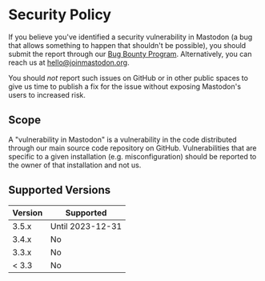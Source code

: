 # Security Policy

If you believe you've identified a security vulnerability in Mastodon (a bug that allows something to happen that shouldn't be possible), you should submit the report through our [Bug Bounty Program][bug-bounty]. Alternatively, you can reach us at <hello@joinmastodon.org>.

You should *not* report such issues on GitHub or in other public spaces to give us time to publish a fix for the issue without exposing Mastodon's users to increased risk.

## Scope

A "vulnerability in Mastodon" is a vulnerability in the code distributed through our main source code repository on GitHub. Vulnerabilities that are specific to a given installation (e.g. misconfiguration) should be reported to the owner of that installation and not us.

## Supported Versions

| Version | Supported          |
| ------- | ------------------ |
| 3.5.x   | Until 2023-12-31   |
| 3.4.x   | No                 |
| 3.3.x   | No                 |
| < 3.3   | No                 |

[bug-bounty]: https://app.intigriti.com/programs/mastodon/mastodonio/detail
